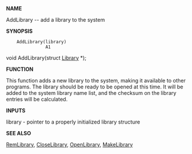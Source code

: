 
**NAME**

AddLibrary -- add a library to the system

**SYNOPSIS**

```
    AddLibrary(library)
               A1

```
void AddLibrary(struct [Library](Library) *);

**FUNCTION**

This function adds a new library to the system, making it available
to other programs.  The library should be ready to be opened at
this time.  It will be added to the system library name list, and
the checksum on the library entries will be calculated.

**INPUTS**

library - pointer to a properly initialized library structure

**SEE ALSO**

[RemLibrary](RemLibrary), [CloseLibrary](CloseLibrary), [OpenLibrary](OpenLibrary), [MakeLibrary](MakeLibrary)

